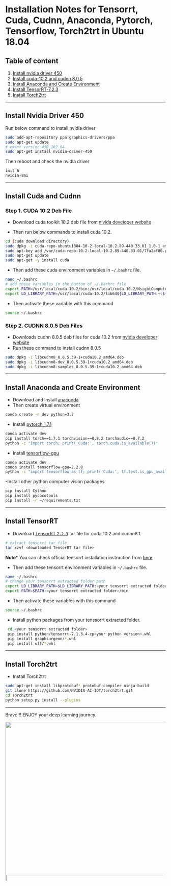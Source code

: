 # Installation Notes for Tensorrt, Cuda, Cudnn, Anaconda, Pytorch, Tensorflow, Torch2trt in Ubuntu 18.04

## Table  of content

1. [Install nvidia driver 450](#install-nvidia-driver-450)
2. [Install cuda-10.2 and cudnn 8.0.5](#install-cuda-and-cudnn)
3. [Install Anaconda and Create Environment](#install-anaconda-and-create-environment)
4. [Install TensorRT-7.2.3](#install-tensorrt)
5. [Install Torch2trt](#install-torch2trt)

---

## Install Nvidia Driver 450
 Run below command to install nvidia driver
```bash
sudo add-apt-repository ppa:graphics-drivers/ppa
sudo apt-get update
# exact version 450.102.04
sudo apt-get install nvidia-driver-450
```

Then reboot and check the nvidia driver
```bash
init 6
nvidia-smi
```

----

## Install Cuda and Cudnn

### Step 1.  CUDA 10.2 Deb File

- Download cuda toolkit 10.2 deb file from [nivida developer website](https://developer.nvidia.com/cuda-10.2-download-archive?target_os=Linux&target_arch=x86_64&target_distro=Ubuntu&target_version=1804&target_type=deblocal)

- Then run below commands to install cuda 10.2.
```bash
cd (cuda download directory)
sudo dpkg -i cuda-repo-ubuntu1804-10-2-local-10.2.89-440.33.01_1.0-1_amd64.deb
sudo apt-key add /var/cuda-repo-10-2-local-10.2.89-440.33.01/7fa2af80.pub
sudo apt-get update
sudo apt-get -y install cuda
```
- Then add these cuda environment variables in `~/.bashrc` file.
```bash
nano ~/.bashrc
# add these variables in the bottom of ~/.bashrc file
export PATH=/usr/local/cuda-10.2/bin:/usr/local/cuda-10.2/NsightCompute-2019.1${PATH:+:${PATH}}
export LD_LIBRARY_PATH=/usr/local/cuda-10.2/lib64${LD_LIBRARY_PATH:+:${LD_LIBRARY_PATH}}
```

- Then activate these variable with this command
```bash
source ~/.bashrc
```

### Step 2. CUDNN 8.0.5 Deb Files

- Downloads cudnn 8.0.5 deb files for cuda 10.2 from [nvidia developer website](https://developer.nvidia.com/rdp/cudnn-archive#a-collapse805-102)
- Run these command to install cudnn 8.0.5
```bash
sudo dpkg -i libcudnn8_8.0.5.39-1+cuda10.2_amd64.deb
sudo dpkg -i libcudnn8-dev_8.0.5.39-1+cuda10.2_amd64.deb       
sudo dpkg -i libcudnn8-samples_8.0.5.39-1+cuda10.2_amd64.deb      
```

---

## Install Anaconda and Create Environment

- Download and install [anaconda](https://www.anaconda.com/products/individual#Downloads)
- Then create virtual environment
```bash
conda create -n dev python=3.7
```

- Install [pytorch 1.7.1](https://pytorch.org/get-started/previous-versions/)
```bash
conda activate dev
pip install torch==1.7.1 torchvision==0.8.2 torchaudio==0.7.2
python -c "import torch; print('Cuda:', torch.cuda.is_available())"
```

- Install [tensorflow-gpu](https://www.tensorflow.org/install/gpu)
```bash
conda activate dev
conda install tensorflow-gpu=2.2.0
python -c "import tensorflow as tf; print('Cuda:', tf.test.is_gpu_available())"
```
-Install other python computer vision packages
```bash
pip install Cython
pip install pycocotools
pip install -r ~/requirements.txt
```

---

## Install TensorRT

- Download [TensorRT `7.2.3`](https://developer.nvidia.com/compute/machine-learning/tensorrt/secure/7.2.3/tars/TensorRT-7.2.3.4.Ubuntu-18.04.x86_64-gnu.cuda-10.2.cudnn8.1.tar.gz) tar file  for cuda 10.2 and cudnn8.1.
```bash
# extract tensorrt tar file
tar xzvf <downloaded TensorRT tar file>
```
__Note__* You can check official tensorrt installation instruction from [here](https://docs.nvidia.com/deeplearning/tensorrt/archives/tensorrt-723/install-guide/index.html).

- Then add these tensorrt environment variables in `~/.bashrc` file.
```bash
nano ~/.bashrc
# change your tensorrt extracted folder path
export LD_LIBRARY_PATH=$LD_LIBRARY_PATH:<your tensorrt extracted folder>/lib
export PATH=$PATH:<your tensorrt extracted folder>/bin
```
- Then activate these variables with this command
```bash
source ~/.bashrc
```

- Install python packages from your tenssorrt extracted folder.
```bash
 cd <your tensorrt extracted folder>
 pip install python/tensorrt-7.1.3.4-cp<your python version>.whl
 pip install graphsurgeon/*.whl
 pip install uff/*.whl
```

---

## Install Torch2trt

- Install Torch2trt
```bash
sudo apt-get install libprotobuf* protobuf-compiler ninja-build
git clone https://github.com/NVIDIA-AI-IOT/torch2trt.git
cd Torch2trt
python setup.py install --plugins
```
___

Bravo!!!
ENJOY your deep learning journey.

<img src=https://media.giphy.com/media/XRB1uf2F9bGOA/giphy.gif width="832" height="480"/> |
